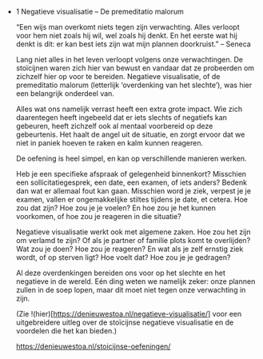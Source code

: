 - 1 Negatieve visualisatie – De premeditatio malorum
  
  “Een wijs man overkomt niets tegen zijn verwachting. Alles verloopt voor hem niet zoals hij wil, wel zoals hij denkt. En het eerste wat hij denkt is dit: er kan best iets zijn wat mijn plannen doorkruist.”
  – Seneca
  
  Lang niet alles in het leven verloopt volgens onze verwachtingen. De stoïcijnen waren zich hier van bewust en vandaar dat ze probeerden om zichzelf hier op voor te bereiden. Negatieve visualisatie, of de premeditatio malorum (letterlijk ‘overdenking van het slechte’), was hier een belangrijk onderdeel van.
  
  Alles wat ons namelijk verrast heeft een extra grote impact. Wie zich daarentegen heeft ingebeeld dat er iets slechts of negatiefs kan gebeuren, heeft zichzelf ook al mentaal voorbereid op deze gebeurtenis. Het haalt de angel uit de situatie, en zorgt ervoor dat we niet in paniek hoeven te raken en kalm kunnen reageren.
  
  De oefening is heel simpel, en kan op verschillende manieren werken.
  
  Heb je een specifieke afspraak of gelegenheid binnenkort? Misschien een sollicitatiegesprek, een date, een examen, of iets anders? Bedenk dan wat er allemaal fout kan gaan. Misschien word je ziek, verpest je je examen, vallen er ongemakkelijke stiltes tijdens je date, et cetera. Hoe zou dat zijn? Hoe zou je je voelen? En hoe zou je het kunnen voorkomen, of hoe zou je reageren in die situatie?
  
  Negatieve visualisatie werkt ook met algemene zaken. Hoe zou het zijn om verlamd te zijn? Of als je partner of familie plots komt te overlijden? Wat zou je doen? Hoe zou je reageren? En wat als je zelf ernstig ziek wordt, of op sterven ligt? Hoe voelt dat? Hoe zou je je gedragen?
  
  Al deze overdenkingen bereiden ons voor op het slechte en het negatieve in de wereld. Eén ding weten we namelijk zeker: onze plannen zullen in de soep lopen, maar dit moet niet tegen onze verwachting in zijn.
  
  (Zie !(hier)[https://denieuwestoa.nl/negatieve-visualisatie/] voor een uitgebreidere uitleg over de stoïcijnse negatieve visualisatie en de voordelen die het kan bieden.)
  
  https://denieuwestoa.nl/stoicijnse-oefeningen/